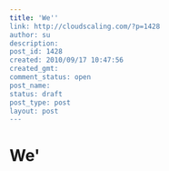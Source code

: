 ```yaml
---
title: 'We''
link: http://cloudscaling.com/?p=1428
author: su
description: 
post_id: 1428
created: 2010/09/17 10:47:56
created_gmt: 
comment_status: open
post_name: 
status: draft
post_type: post
layout: post
---
```


# We'

